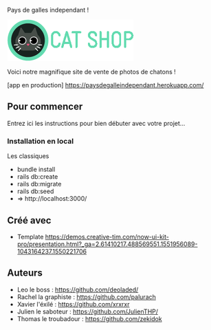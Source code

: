 Pays de galles independant !

![forthebadge](app/assets/images/logo_catshop2.png)

Voici notre magnifique site de vente de photos de chatons !

[app en production] https://paysdegalleindependant.herokuapp.com/
## Pour commencer

Entrez ici les instructions pour bien débuter avec votre projet...

### Installation en local

Les classiques

- bundle install
- rails db:create
- rails db:migrate
- rails db:seed
- => http://localhost:3000/


## Créé avec

- Template https://demos.creative-tim.com/now-ui-kit-pro/presentation.html?_ga=2.61410217.488569551.1551956089-1043164237.1550221706

## Auteurs

- Leo le boss : https://github.com/deoladed/
- Rachel la graphiste : https://github.com/palurach
- Xavier l'éxilé : https://github.com/xrxrxr
- Julien le saboteur : https://github.com/JulienTHP/
- Thomas le troubadour : https://github.com/zekidok

